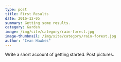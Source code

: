 ```yaml
---
type: post
title: First Results
date: 2016-12-05
summary: Getting some results.
category: Garden
image: /img/site/category/rain-forest.jpg
image-thumbnail: /img/site/category/rain-forest.jpg
author: "Ivan Hawkes"
---
```


Write a short account of getting started. Post pictures.